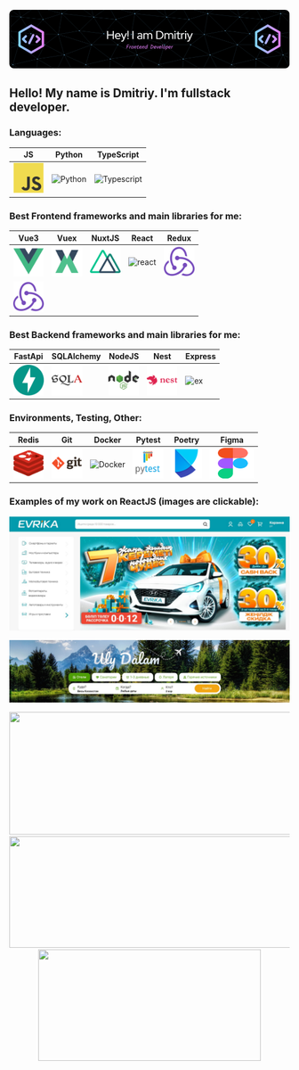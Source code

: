 ![Header](https://github.com/AwesomeXjs/awesomexjs/blob/main/assets/555.png)

## Hello! My name is Dmitriy. I'm fullstack developer.

### Languages:

| JS                                                                                                                                                               | Python                                                                                                                                                                                                                                                                            | TypeScript                                                                                                                                                                                                                                                                       |
| ---------------------------------------------------------------------------------------------------------------------------------------------------------------- | --------------------------------------------------------------------------------------------------------------------------------------------------------------------------------------------------------------------------------------------------------------------------------- | -------------------------------------------------------------------------------------------------------------------------------------------------------------------------------------------------------------------------------------------------------------------------------- |
| <img src="https://github.com/devicons/devicon/blob/master/icons/javascript/javascript-original.svg" title="JavaScript" alt="JavaScript" width="55" height="55"/> | <img src="https://camo.githubusercontent.com/52ec9548f75773e7841dd77f89a654e8a0bc2cce02da2eb43f84240f50351512/68747470733a2f2f74656368737461636b2d67656e657261746f722e76657263656c2e6170702f707974686f6e2d69636f6e2e737667" title="Python"  alt="Python" width="55" height="55"/> | <img src="https://camo.githubusercontent.com/b8dc7de058b6dca715cef009bc63e74b49f0747d6252cff3da6e7289bf8774d1/68747470733a2f2f74656368737461636b2d67656e657261746f722e76657263656c2e6170702f74732d69636f6e2e737667" title="Typescript" alt="Typescript" width="55" height="55"/> |

### Best Frontend frameworks and main libraries for me:

| Vue3                                                                                                                                         | Vuex                                                                                                                              | NuxtJS                                                                                                                                        | React                                                                                                                                                                                                                                                                        | Redux                                                                                                                                        |
| -------------------------------------------------------------------------------------------------------------------------------------------- | --------------------------------------------------------------------------------------------------------------------------------- | --------------------------------------------------------------------------------------------------------------------------------------------- | ---------------------------------------------------------------------------------------------------------------------------------------------------------------------------------------------------------------------------------------------------------------------------- | -------------------------------------------------------------------------------------------------------------------------------------------- |
| <img src="https://github.com/devicons/devicon/blob/master/icons/vuejs/vuejs-original.svg" title="vue"  alt="vue" width="55" height="55"/>    | <img src="https://github.com/AwesomeXjs/awesomexjs/blob/main/assets/vuex-1.svg" title="vuex"  alt="vuex" width="55" height="55"/> | <img src="https://github.com/devicons/devicon/blob/master/icons/nuxtjs/nuxtjs-original.svg" title="nuxt"  alt="nuxt" width="55" height="55"/> | <img src="https://camo.githubusercontent.com/48a026f4399514afed27e76efb9f48e139a0ba4b613d933a8c7a094dc1da475c/68747470733a2f2f74656368737461636b2d67656e657261746f722e76657263656c2e6170702f72656163742d69636f6e2e737667" title="react" alt="react" width="55" height="55"/> | <img src="https://github.com/devicons/devicon/blob/master/icons/redux/redux-original.svg" title="Redux" alt="Redux" width="55" height="55"/> |
| <img src="https://github.com/devicons/devicon/blob/master/icons/redux/redux-original.svg" title="Redux" alt="Redux" width="55" height="55"/> |

### Best Backend frameworks and main libraries for me:

| FastApi                                                                                                                                               | SQLAlchemy                                                                                                                                                        | NodeJS                                                                                                                                                      | Nest                                                                                                                                                  | Express                                                                                                                                |
| ----------------------------------------------------------------------------------------------------------------------------------------------------- | ----------------------------------------------------------------------------------------------------------------------------------------------------------------- | ----------------------------------------------------------------------------------------------------------------------------------------------------------- | ----------------------------------------------------------------------------------------------------------------------------------------------------- | -------------------------------------------------------------------------------------------------------------------------------------- |
| <img src="https://github.com/devicons/devicon/blob/master/icons/fastapi/fastapi-original.svg" title="fastapi"  alt="fastapi" width="55" height="55"/> | <img src="https://github.com/devicons/devicon/blob/master/icons/sqlalchemy/sqlalchemy-original.svg" title="sqlalchemy"  alt="sqlalchemy" width="55" height="55"/> | <img src="https://github.com/devicons/devicon/blob/master/icons/nodejs/nodejs-original-wordmark.svg" title="express" alt="express" width="55" height="55"/> | <img src="https://github.com/devicons/devicon/blob/master/icons/nestjs/nestjs-original-wordmark.svg" title="Nest" alt="Nest" width="55" height="55"/> | <img src="https://github.com/patrickpiccini/devicons/blob/main/icons/light/ExpressJS.svg" title="ex" alt="ex" width="55" height="55"/> |

### Environments, Testing, Other:

| Redis                                                                                                                                        | Git                                                                                                                                           | Docker                                                                                                                                                                                                                                                                           | Pytest                                                                                                                                                    | Poetry                                                                                                                                           | Figma                                                                                                                                        |
| -------------------------------------------------------------------------------------------------------------------------------------------- | --------------------------------------------------------------------------------------------------------------------------------------------- | -------------------------------------------------------------------------------------------------------------------------------------------------------------------------------------------------------------------------------------------------------------------------------- | --------------------------------------------------------------------------------------------------------------------------------------------------------- | ------------------------------------------------------------------------------------------------------------------------------------------------ | -------------------------------------------------------------------------------------------------------------------------------------------- |
| <img src="https://github.com/devicons/devicon/blob/master/icons/redis/redis-original.svg" title="redis" alt="redis" width="55" height="55"/> | <img src="https://github.com/devicons/devicon/blob/master/icons/git/git-original-wordmark.svg" title="Git" alt="Git" width="55" height="55"/> | <img src="https://camo.githubusercontent.com/2d821f427e22599bab98d58d10af94518c146882fb0037e742f69354aacacb6c/68747470733a2f2f74656368737461636b2d67656e657261746f722e76657263656c2e6170702f646f636b65722d69636f6e2e737667" title="Docker" alt="Docker" width="55" height="55"/> | <img src="https://github.com/devicons/devicon/blob/master/icons/pytest/pytest-original-wordmark.svg" title="pytest" alt="pytest" width="55" height="55"/> | <img src="https://github.com/devicons/devicon/blob/master/icons/poetry/poetry-original.svg" title="poetry" alt="poetry" width="55" height="55"/> | <img src="https://github.com/devicons/devicon/blob/master/icons/figma/figma-original.svg" title="figma" alt="figma" width="80" height="55"/> |

### Examples of my work on ReactJS (images are clickable):

<p align="center">
  <a href="https://aweso0mex.github.io/tech-magazine/" target="_blank">
    <img width="1000" src="https://github.com/AwesomeXjs/awesomexjs/blob/main/assets/evrika.jpg" alt="snake"/>
  </a>
</p>

<p align="center">
  <a href="https://awesomexjs.github.io/-travel-commerce-tsx-redux/" target="_blank">
    <img width="1000" src="https://github.com/AwesomeXjs/awesomexjs/blob/main/assets/travel.jpg" alt="snake"/>
  </a>
</p>

<p align="center">
<img width="800" height="220" src="https://streak-stats.demolab.com?user=awesomexjs&theme=highcontrast&hide_border=true&border_radius=5&card_width=800">
<img width="600" height="200" src="https://github-readme-stats.vercel.app/api?username=awesomexjs&show_icons=true&theme=vision-friendly-dark">
<img width="400" height="200" src="https://github-readme-stats.vercel.app/api/top-langs/?username=awesomexjs&size_weight=0.15&count_weight=0.5&layout=compact&theme=vision-friendly-dark">
</p>

<div id="header" align="center">
  <img src="https://komarev.com/ghpvc/?username=awesomexjs&style=for-the-badge&color=orange" alt=""/>
</div>
